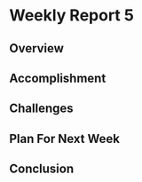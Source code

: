 # Weekly Report 5

## Overview



## Accomplishment



## Challenges



## Plan For Next Week



## Conclusion